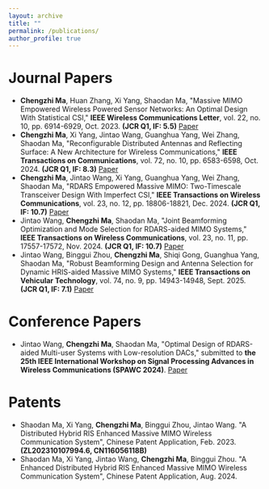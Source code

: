 ```yaml
---
layout: archive
title: ""
permalink: /publications/
author_profile: true
---
```


Journal Papers
======
  * **Chengzhi Ma**, Huan Zhang, Xi Yang, Shaodan Ma, "Massive MIMO Empowered Wireless Powered Sensor Networks: An Optimal Design With Statistical CSI," **IEEE Wireless Communications Letter**, vol. 22, no. 10, pp. 6914-6929, Oct. 2023. **(JCR Q1, IF: 5.5)** [Paper](https://ieeexplore.ieee.org/document/9840903)
  * **Chengzhi Ma**, Xi Yang, Jintao Wang, Guanghua Yang, Wei Zhang, Shaodan Ma, "Reconfigurable Distributed Antennas and Reflecting Surface: A New Architecture for Wireless Communications," **IEEE Transactions on Communications**, vol. 72, no. 10, pp. 6583-6598, Oct. 2024. **(JCR Q1, IF: 8.3)** [Paper](https://ieeexplore.ieee.org/document/10530348)
  * **Chengzhi Ma**, Jintao Wang, Xi Yang, Guanghua Yang, Wei Zhang, Shaodan Ma, "RDARS Empowered Massive MIMO: Two-Timescale Transceiver Design With Imperfect CSI," **IEEE Transactions on Wireless Communications**, vol. 23, no. 12, pp. 18806-18821, Dec. 2024. **(JCR Q1, IF: 10.7)** [Paper](https://ieeexplore.ieee.org/document/10729705)
  * Jintao Wang, **Chengzhi Ma**, Shaodan Ma, "Joint Beamforming Optimization and Mode Selection for RDARS-aided MIMO Systems," **IEEE Transactions on Wireless Communications**, vol. 23, no. 11, pp. 17557-17572, Nov. 2024. **(JCR Q1, IF: 10.7)** [Paper](https://ieeexplore.ieee.org/document/10705003)
  * Jintao Wang, Binggui Zhou, **Chengzhi Ma**, Shiqi Gong, Guanghua Yang, Shaodan Ma, "Robust Beamforming Design and Antenna Selection for Dynamic HRIS-aided Massive MIMO Systems," **IEEE Transactions on Vehicular Technology**, vol. 74, no. 9, pp. 14943-14948, Sept. 2025. **(JCR Q1, IF: 7.1)** [Paper](https://ieeexplore.ieee.org/document/10981669)

Conference Papers
======
  * Jintao Wang, **Chengzhi Ma**, Shaodan Ma, "Optimal Design of RDARS-aided Multi-user Systems with Low-resolution DACs," submitted to **the 25th IEEE International Workshop on Signal Processing Advances in Wireless Communications (SPAWC 2024)**. [Paper](https://ieeexplore.ieee.org/document/10694127)

Patents
======
  * Shaodan Ma, Xi Yang, **Chengzhi Ma**, Binggui Zhou, Jintao Wang. "A Distributed Hybrid RIS Enhanced Massive MIMO Wireless Communication System", Chinese Patent Application, Feb. 2023. **(ZL202310107994.6, CN116056118B)**
  * Shaodan Ma, Xi Yang, Jintao Wang, **Chengzhi Ma**, Binggui Zhou. "A Enhanced Distributed Hybrid RIS Enhanced Massive MIMO Wireless Communication System", Chinese Patent Application, Aug. 2024.
